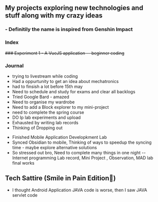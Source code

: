 ## My projects exploring new technologies and stuff along with my crazy ideas 
### - Definitily the name is inspired from Genshin Impact

### Index 
~~### Experiment 1 - A VueJS application -- beginner coding~~

### Journal
* trying to livestream while coding
* Had a oppurtunity to get an idea about mechatronics
* had to finsish a lot before 15th may
* Need to schedule and study for exams and clear all backlogs
* Tried Google Bard - amazed 
* Need to organise my wardrobe
* Need to add a Block explorer to my mini-project
* need to complete the spring course
* DO Ip lab experiments and upload
* Exhausted by writing lab records
* Thinking of Dropping out

- Finished Mobile Application Developkment Lab
- Synced Obsidian to mobile, Thinking of ways to speedup the syncing time - maybe explore alternative solutions
- So stressed out bro, Need to complete many things in one night -- Internet programming Lab record, Mini Project , Observation, MAD lab final works

 ## Tech Sattire (Smile in Pain Edition🥲)
- I thought Android Application JAVA code is worse, then I saw JAVA servlet code
